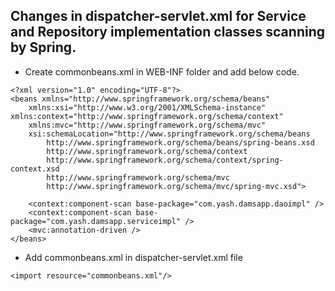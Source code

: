 ## Changes in dispatcher-servlet.xml for Service and Repository implementation classes scanning by Spring. 
- Create commonbeans.xml in WEB-INF folder and add below code.
```
<?xml version="1.0" encoding="UTF-8"?>
<beans xmlns="http://www.springframework.org/schema/beans"
	xmlns:xsi="http://www.w3.org/2001/XMLSchema-instance" xmlns:context="http://www.springframework.org/schema/context"
	xmlns:mvc="http://www.springframework.org/schema/mvc"
	xsi:schemaLocation="http://www.springframework.org/schema/beans
        http://www.springframework.org/schema/beans/spring-beans.xsd
        http://www.springframework.org/schema/context
        http://www.springframework.org/schema/context/spring-context.xsd
        http://www.springframework.org/schema/mvc
        http://www.springframework.org/schema/mvc/spring-mvc.xsd">

	<context:component-scan base-package="com.yash.damsapp.daoimpl" />
	<context:component-scan base-package="com.yash.damsapp.serviceimpl" />
	<mvc:annotation-driven />
</beans>
```
- Add commonbeans.xml in dispatcher-servlet.xml file
```
<import resource="commonbeans.xml"/>
```
